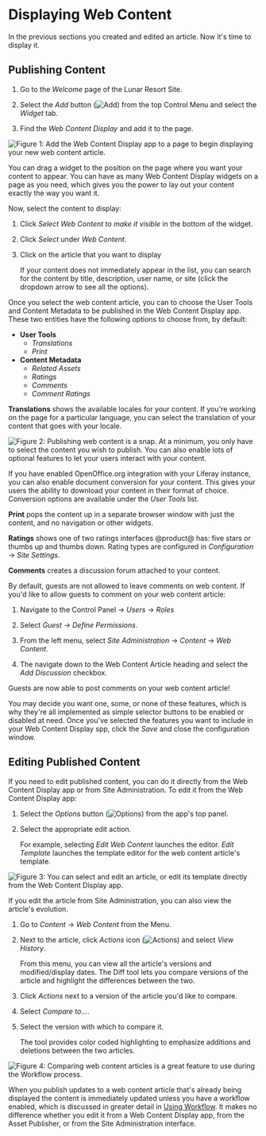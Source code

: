 # Displaying Web Content [](id=displaying-web-content)

In the previous sections you created and edited an article. Now it's time to 
display it. 

## Publishing Content [](id=publishing-content)

1.  Go to the *Welcome* page of the Lunar Resort Site.

2.  Select the *Add* button
    (![Add](../../../../images/icon-control-menu-add.png)) from the top Control 
    Menu and select the *Widget* tab.

3.  Find the *Web Content Display* and add it to the page.

![Figure 1: Add the Web Content Display app to a page to begin displaying your new web content article.](../../../../images/add-web-content-display.png)

You can drag a widget to the position on the page where you want your content 
to appear. You can have as many Web Content Display widgets on a page as you 
need, which gives you the power to lay out your content exactly the way you 
want it. 

Now, select the content to display:

1.  Click *Select Web Content to make it visible* in the bottom of the widget.

2.  Click *Select* under *Web Content*.

3.  Click on the article that you want to display

    If your content does not immediately appear in the list, you can search for 
    the content by title, description, user name, or site (click the dropdown 
    arrow to see all the options).

Once you select the web content article, you can to choose the User Tools and 
Content Metadata to be published in the Web Content Display app. These
two entities have the following options to choose from, by default:

- **User Tools**
    - *Translations*
    - *Print*
- **Content Metadata**
    - *Related Assets*
    - *Ratings*
    - *Comments*
    - *Comment Ratings*

**Translations** shows the available locales for your content. If you're working 
on the page for a particular language, you can select the translation of your 
content that goes with your locale.

![Figure 2: Publishing web content is a snap. At a minimum, you only have to select the content you wish to publish. You can also enable lots of optional features to let your users interact with your content.](../../../../images/web-content-choosing-web-content.png)

If you have enabled OpenOffice.org integration with your Liferay instance, you
can also enable document conversion for your content. This gives your users the
ability to download your content in their format of choice. Conversion options 
are available under the *User Tools* list.

**Print** pops the content up in a separate browser window with
just the content, and no navigation or other widgets.

**Ratings** shows one of two ratings interfaces @product@ has: five stars or 
thumbs up and thumbs down. Rating types are configured in *Configuration* 
&rarr; *Site Settings*.

**Comments** creates a discussion forum attached to your content.

By default, guests are not allowed to leave comments on web content. 
If you'd like to allow guests to comment on your web content article:

1.  Navigate to the Control Panel &rarr; *Users* &rarr; *Roles*

2.  Select *Guest* &rarr; *Define Permissions*.

3.  From the left menu, select *Site Administration* &rarr; *Content* &rarr; 
    *Web Content*.

4.  The navigate down to the Web Content Article heading and select the *Add 
    Discussion* checkbox.

Guests are now able to post comments on your web content article!

You may decide you want one, some, or none of these features, which is why
they're all implemented as simple selector buttons to be enabled or disabled at
need. Once you've selected the features you want to include in your Web Content
Display spp, click the *Save* and close the configuration window.

## Editing Published Content [](id=editing-published-content)

If you need to edit published content, you can do it directly from the Web 
Content Display app or from Site Administration. To edit it from
the Web Content Display app:

1.  Select the *Options* button 
    (![Options](../../../../images/icon-app-options.png)) from the app's top 
    panel.

2.  Select the appropriate edit action.
    
    For example, selecting *Edit Web Content* launches the editor. 
    *Edit Template* launches the template editor for the web content article's 
    template.

![Figure 3: You can select and edit an article, or edit its template directly from the Web Content Display app.](../../../../images/web-content-display-icons.png)

If you edit the article from Site Administration, you can also view the article's evolution.

1.  Go to *Content* &rarr; *Web Content* from the Menu.

2.  Next to the article, click *Actions* icon 
    (![Actions](../../../../images/icon-actions.png)) and select *View
    History*.
    
    From this menu, you can view all the article's versions and 
    modified/display dates. The Diff tool lets you compare versions of the 
    article and highlight the differences between the two.

1.  Click *Actions* next to a version of the article you'd like to compare. 

2.  Select *Compare to...*.

3.  Select the version with which to compare it.

    The tool provides color coded highlighting to emphasize additions and deletions between the two articles.

![Figure 4: Comparing web content articles is a great feature to use during the Workflow process.](../../../../images/web-content-diff-feature.png)

When you publish updates to a web content article that's already being displayed
the content is immediately updated unless you have a workflow enabled, which is discussed in greater detail in
[Using Workflow](/discover/portal/-/knowledge_base/7-1/using-workflow).
It makes no difference whether you edit it from a Web Content Display app, from
the Asset Publisher, or from the Site Administration interface.
